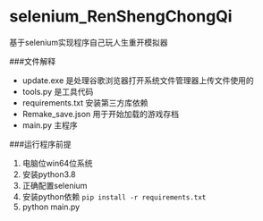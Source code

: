 # selenium_RenShengChongQi
 基于selenium实现程序自己玩人生重开模拟器

###文件解释
* update.exe 是处理谷歌浏览器打开系统文件管理器上传文件使用的
* tools.py 是工具代码
* requirements.txt 安装第三方库依赖
* Remake_save.json 用于开始加载的游戏存档
* main.py 主程序

###运行程序前提
1. 电脑位win64位系统
2. 安装python3.8
3. 正确配置selenium
4. 安装python依赖
   `pip install -r requirements.txt `
5. python main.py

 